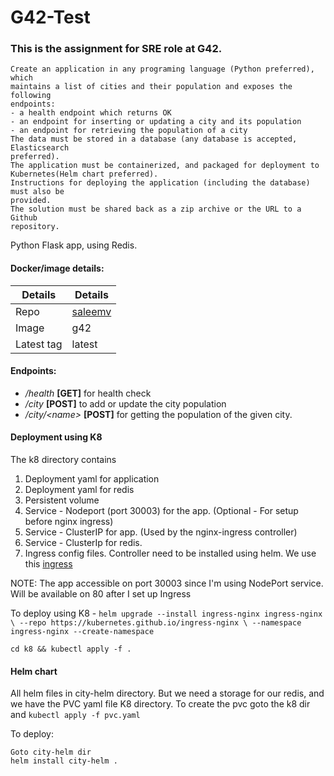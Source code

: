 # G42-Test
### This is the assignment for SRE role at G42. 
```
Create an application in any programing language (Python preferred), which
maintains a list of cities and their population and exposes the following
endpoints:
- a health endpoint which returns OK
- an endpoint for inserting or updating a city and its population
- an endpoint for retrieving the population of a city
The data must be stored in a database (any database is accepted, Elasticsearch
preferred).
The application must be containerized, and packaged for deployment to
Kubernetes(Helm chart preferred).
Instructions for deploying the application (including the database) must also be
provided.
The solution must be shared back as a zip archive or the URL to a Github
repository.
```

Python Flask app, using Redis.

#### Docker/image details: 

| Details    | Details                                                                 |
|------------|-------------------------------------------------------------------------|
| Repo       | [saleemv](https://hub.docker.com/repository/docker/saleemv/g42/general) |
| Image      | g42                                                                     |
| Latest tag | latest                                                                  | 

#### Endpoints:
- _/health_  **[GET]** for health check
- _/city_ **[POST]** to add or update the city population
- _/city/\<name>_ **[POST]** for getting the population of the given city.

#### Deployment using K8

The k8 directory contains
1. Deployment yaml for application
2. Deployment yaml for redis
3. Persistent volume
4. Service - Nodeport (port 30003) for the app. (Optional - For setup before nginx ingress)
5. Service - ClusterIP for app. (Used by the nginx-ingress controller)
6. Service - ClusterIp for redis.
7. Ingress config files. Controller need to be installed using helm. We use this [ingress](https://kubernetes.github.io/ingress-nginx/deploy/#quick-start)

NOTE: The app accessible on port 30003 since I'm using NodePort service. Will be available on 80 after I set up Ingress

To deploy using K8 - 
` helm upgrade --install ingress-nginx ingress-nginx \
  --repo https://kubernetes.github.io/ingress-nginx \
  --namespace ingress-nginx --create-namespace `

`cd k8 && kubectl apply -f . ` 

#### Helm chart
All helm files in city-helm directory. But we need a storage for our redis, and we have the PVC yaml file K8 directory.
To create the pvc goto the k8 dir and `kubectl apply -f pvc.yaml`

To deploy:
```commandline
Goto city-helm dir
helm install city-helm .
```
